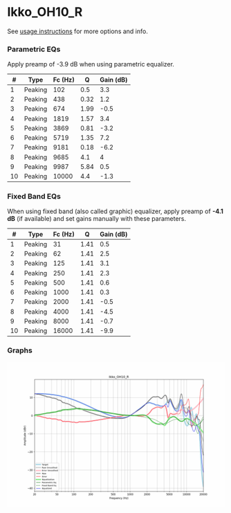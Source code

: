 # Ikko_OH10_R
See [usage instructions](https://github.com/jaakkopasanen/AutoEq#usage) for more options and info.

### Parametric EQs
Apply preamp of -3.9 dB when using parametric equalizer.

|   # | Type    |   Fc (Hz) |    Q |   Gain (dB) |
|-----|---------|-----------|------|-------------|
|   1 | Peaking |       102 | 0.5  |         3.3 |
|   2 | Peaking |       438 | 0.32 |         1.2 |
|   3 | Peaking |       674 | 1.99 |        -0.5 |
|   4 | Peaking |      1819 | 1.57 |         3.4 |
|   5 | Peaking |      3869 | 0.81 |        -3.2 |
|   6 | Peaking |      5719 | 1.35 |         7.2 |
|   7 | Peaking |      9181 | 0.18 |        -6.2 |
|   8 | Peaking |      9685 | 4.1  |         4   |
|   9 | Peaking |      9987 | 5.84 |         0.5 |
|  10 | Peaking |     10000 | 4.4  |        -1.3 |

### Fixed Band EQs
When using fixed band (also called graphic) equalizer, apply preamp of **-4.1 dB** (if available) and set gains manually with these parameters.

|   # | Type    |   Fc (Hz) |    Q |   Gain (dB) |
|-----|---------|-----------|------|-------------|
|   1 | Peaking |        31 | 1.41 |         0.5 |
|   2 | Peaking |        62 | 1.41 |         2.5 |
|   3 | Peaking |       125 | 1.41 |         3.1 |
|   4 | Peaking |       250 | 1.41 |         2.3 |
|   5 | Peaking |       500 | 1.41 |         0.6 |
|   6 | Peaking |      1000 | 1.41 |         0.3 |
|   7 | Peaking |      2000 | 1.41 |        -0.5 |
|   8 | Peaking |      4000 | 1.41 |        -4.5 |
|   9 | Peaking |      8000 | 1.41 |        -0.7 |
|  10 | Peaking |     16000 | 1.41 |        -9.9 |

### Graphs
![](./Ikko_OH10_R.png)
